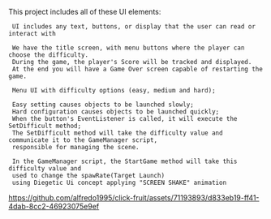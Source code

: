 This project includes all of these UI elements:

     UI includes any text, buttons, or display that the user can read or interact with

     We have the title screen, with menu buttons where the player can choose the difficulty.
     During the game, the player's Score will be tracked and displayed.
     At the end you will have a Game Over screen capable of restarting the game.
    
     Menu UI with difficulty options (easy, medium and hard); 

     Easy setting causes objects to be launched slowly; 
     Hard configuration causes objects to be launched quickly;
     When the button's EventListener is called, it will execute the SetDifficult method; 
     The SetDifficult method will take the difficulty value and communicate it to the GameManager script,
     responsible for managing the scene.

     In the GameManager script, the StartGame method will take this difficulty value and
     used to change the spawRate(Target Launch)
     using Diegetic Ui concept applying "SCREEN SHAKE" animation

 
https://github.com/alfredo1995/click-fruit/assets/71193893/d833eb19-ff41-4dab-8cc2-46923075e9ef

